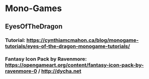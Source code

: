 # Mono-Games

## EyesOfTheDragon
### Tutorial: https://cynthiamcmahon.ca/blog/monogame-tutorials/eyes-of-the-dragon-monogame-tutorials/
### Fantasy Icon Pack by Ravenmore: https://opengameart.org/content/fantasy-icon-pack-by-ravenmore-0 / http://dycha.net
